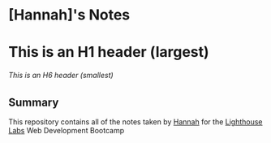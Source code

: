 # [Hannah]'s Notes
# This is an H1 header (largest)
###### This is an H6 header (smallest)
## Summary
This repository contains all of the notes taken by [Hannah](https://github.com/HopeHappy) for the [Lighthouse Labs](https://www.lighthouselabs.ca/) Web Development Bootcamp